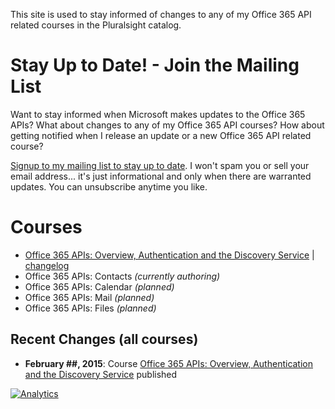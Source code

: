 This site is used to stay informed of changes to any of my Office 365 API related courses in the Pluralsight catalog.

Stay Up to Date! - Join the Mailing List
========================================
Want to stay informed when Microsoft makes updates to the Office 365 APIs? What about changes to any of my Office 365 API courses? How about getting notified when I release an update or a new Office 365 API related course?

[Signup to my mailing list to stay up to date](https://www.getdrip.com/forms/9674115/submissions/new). I won't spam you or sell your email address... it's just informational and only when there are warranted updates. You can unsubscribe anytime you like.

Courses
=======
- [Office 365 APIs: Overview, Authentication and the Discovery Service](courses/ps-o365api-core.md) | [changelog](/changes/ps-o365api-core.md)
- Office 365 APIs: Contacts *(currently authoring)*
- Office 365 APIs: Calendar *(planned)*
- Office 365 APIs: Mail *(planned)*
- Office 365 APIs: Files *(planned)*

Recent Changes (all courses)
--------------
- **February ##, 2015**: Course [Office 365 APIs: Overview, Authentication and the Discovery Service](courses/ps-o365api-core.md) published

[![Analytics](https://ga-beacon.appspot.com/UA-59891462-1/ps-course-o365api/readme)](https://github.com/igrigorik/ga-beacon)
